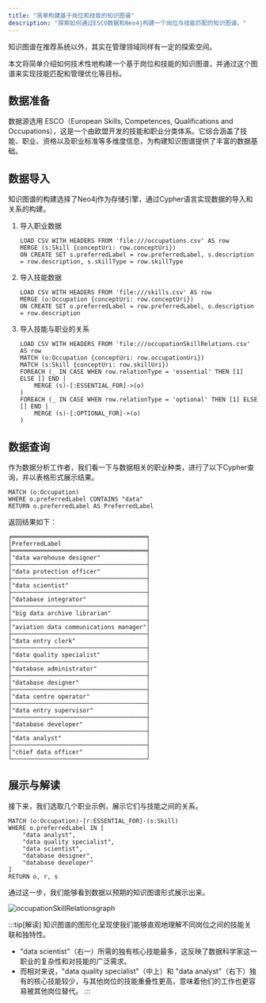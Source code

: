 ```yaml
---
title: "简单构建基于岗位和技能的知识图谱"
description: "探索如何通过ESCO数据和Neo4j构建一个岗位与技能匹配的知识图谱。"
---
```

知识图谱在推荐系统以外，其实在管理领域同样有一定的探索空间。

本文将简单介绍如何技术性地构建一个基于岗位和技能的知识图谱，并通过这个图谱来实现技能匹配和管理优化等目标。

## 数据准备

数据源选用 ESCO（European Skills, Competences, Qualifications and Occupations），这是一个由欧盟开发的技能和职业分类体系。它综合涵盖了技能、职业、资格以及职业标准等多维度信息，为构建知识图谱提供了丰富的数据基础。

## 数据导入

知识图谱的构建选择了Neo4j作为存储引擎，通过Cypher语言实现数据的导入和关系的构建。

1. 导入职业数据

    ```cypher
    LOAD CSV WITH HEADERS FROM 'file:///occupations.csv' AS row
    MERGE (s:Skill {conceptUri: row.conceptUri})
    ON CREATE SET s.preferredLabel = row.preferredLabel, s.description = row.description, s.skillType = row.skillType
    ```

2. 导入技能数据

    ```cypher
    LOAD CSV WITH HEADERS FROM 'file:///skills.csv' AS row
    MERGE (o:Occupation {conceptUri: row.conceptUri})
    ON CREATE SET o.preferredLabel = row.preferredLabel, o.description = row.description
    ```

3. 导入技能与职业的关系

    ```cypher
    LOAD CSV WITH HEADERS FROM 'file:///occupationSkillRelations.csv' AS row
    MATCH (o:Occupation {conceptUri: row.occupationUri})
    MATCH (s:Skill {conceptUri: row.skillUri})
    FOREACH (_ IN CASE WHEN row.relationType = 'essential' THEN [1] ELSE [] END |
        MERGE (s)-[:ESSENTIAL_FOR]->(o)
    )
    FOREACH (_ IN CASE WHEN row.relationType = 'optional' THEN [1] ELSE [] END |
        MERGE (s)-[:OPTIONAL_FOR]->(o)
    )
    ```

## 数据查询

作为数据分析工作者，我们看一下与数据相关的职业种类，进行了以下Cypher查询，并以表格形式展示结果。

```cypher
MATCH (o:Occupation)
WHERE o.preferredLabel CONTAINS "data"
RETURN o.preferredLabel AS PreferredLabel
```

返回结果如下：

```text
╒══════════════════════════════════════╕
│PreferredLabel                        │
╞══════════════════════════════════════╡
│"data warehouse designer"             │
├──────────────────────────────────────┤
│"data protection officer"             │
├──────────────────────────────────────┤
│"data scientist"                      │
├──────────────────────────────────────┤
│"database integrator"                 │
├──────────────────────────────────────┤
│"big data archive librarian"          │
├──────────────────────────────────────┤
│"aviation data communications manager"│
├──────────────────────────────────────┤
│"data entry clerk"                    │
├──────────────────────────────────────┤
│"data quality specialist"             │
├──────────────────────────────────────┤
│"database administrator"              │
├──────────────────────────────────────┤
│"database designer"                   │
├──────────────────────────────────────┤
│"data centre operator"                │
├──────────────────────────────────────┤
│"data entry supervisor"               │
├──────────────────────────────────────┤
│"database developer"                  │
├──────────────────────────────────────┤
│"data analyst"                        │
├──────────────────────────────────────┤
│"chief data officer"                  │
└──────────────────────────────────────┘
```

## 展示与解读

接下来，我们选取几个职业示例，展示它们与技能之间的关系。

```cypher
MATCH (o:Occupation)-[r:ESSENTIAL_FOR]-(s:Skill)
WHERE o.preferredLabel IN [
    "data analyst",
    "data quality specialist",
    "data scientist",
    "database designer",
    "database developer"
]
RETURN o, r, s
```

通过这一步，我们能够看到数据以预期的知识图谱形式展示出来。

![occupationSkillRelationsgraph](../../../../assets/occupationSkillRelationsgraph.svg)

:::tip[解读]
知识图谱的图形化呈现使我们能够直观地理解不同岗位之间的技能关联和独特性。
- "data scientist"（右一）所需的独有核心技能最多，这反映了数据科学家这一职业的复杂性和对技能的广泛需求。
- 而相对来说，"data quality specialist"（中上）和 "data analyst"（右下）独有的核心技能较少，与其他岗位的技能重叠性更高，意味着他们的工作也更容易被其他岗位替代。
:::
